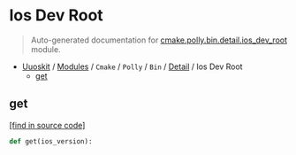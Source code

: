# Ios Dev Root

> Auto-generated documentation for [cmake.polly.bin.detail.ios_dev_root](../../../../../cmake/polly/bin/detail/ios_dev_root.py) module.

- [Uuoskit](../../../../README.md#uuoskit-index) / [Modules](../../../../MODULES.md#uuoskit-modules) / `Cmake` / `Polly` / `Bin` / [Detail](index.md#detail) / Ios Dev Root
    - [get](#get)

## get

[[find in source code]](../../../../../cmake/polly/bin/detail/ios_dev_root.py#L7)

```python
def get(ios_version):
```
